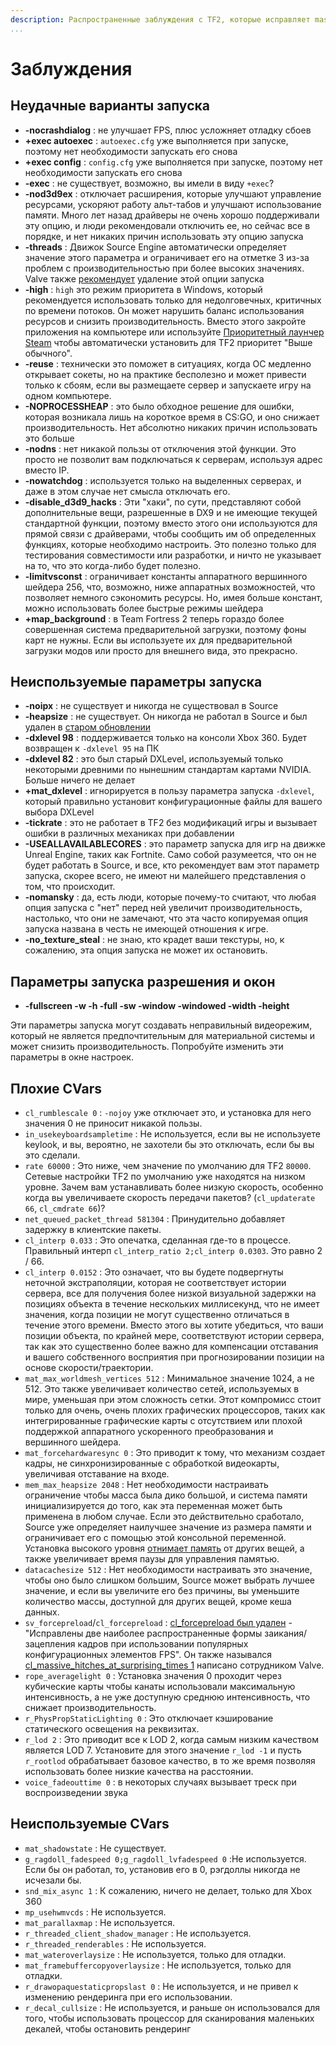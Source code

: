 ```yaml
---
description: Распространенные заблуждения с TF2, которые исправляет mastercomfig.
...
```


# Заблуждения

## Неудачные варианты запуска

* **-nocrashdialog** : не улучшает FPS, плюс усложняет отладку сбоев
* **+exec autoexec** : `autoexec.cfg` уже выполняется при запуске, поэтому нет необходимости запускать его снова
* **+exec config** : `config.cfg` уже выполняется при запуске, поэтому нет необходимости запускать его снова
* **-exec** : не существует, возможно, вы имели в виду `+exec`?
* **-nod3d9ex** : отключает расширения, которые улучшают управление ресурсами, ускоряют работу альт-табов и улучшают использование памяти. Много лет назад драйверы не очень хорошо поддерживали эту опцию, и люди рекомендовали отключить ее, но сейчас все в порядке, и нет никаких причин использовать эту опцию запуска
* **-threads** : Движок Source Engine автоматически определяет значение этого параметра и ограничивает его на отметке 3 из-за проблем с производительностью при более высоких значениях. Valve также [рекомендует](https://www.reddit.com/r/GlobalOffensive/comments/5y8r7v/in_depth_discussion_of_the_threads_launch_option/dep5yno/) удаление этой опции запуска
* **-high** : `high` это режим приоритета в Windows, который рекомендуется использовать только для недолговечных, критичных по времени потоков. Он может нарушить баланс использования ресурсов и снизить производительность. Вместо этого закройте приложения на компьютере или используйте [Приоритетный лаунчер Steam](https://github.com/Leo40Git/SteamPriorityLauncher) чтобы автоматически установить для TF2 приоритет "Выше обычного".
* **-reuse** : технически это поможет в ситуациях, когда ОС медленно открывает сокеты, но на практике бесполезно и может привести только к сбоям, если вы размещаете сервер и запускаете игру на одном компьютере.
* **-NOPROCESSHEAP** : это было обходное решение для ошибки, которая возникала лишь на короткое время в CS:GO, и оно снижает производительность. Нет абсолютно никаких причин использовать это больше
* **-nodns** : нет никакой пользы от отключения этой функции. Это просто не позволит вам подключаться к серверам, используя адрес вместо IP.
* **-nowatchdog** : используется только на выделенных серверах, и даже в этом случае нет смысла отключать его.
* **-disable_d3d9_hacks** : Эти "хаки", по сути, представляют собой дополнительные вещи, разрешенные в DX9 и не имеющие текущей стандартной функции, поэтому вместо этого они используются для прямой связи с драйверами, чтобы сообщить им об определенных функциях, которые необходимо настроить. Это полезно только для тестирования совместимости или разработки, и ничто не указывает на то, что это когда-либо будет полезно.
* **-limitvsconst** : ограничивает константы аппаратного вершинного шейдера 256, что, возможно, ниже аппаратных возможностей, что позволяет немного сэкономить ресурсы. Но, имея больше констант, можно использовать более быстрые режимы шейдера
* **+map_background** : в Team Fortress 2 теперь гораздо более совершенная система предварительной загрузки, поэтому фоны карт не нужны. Если вы используете их для предварительной загрузки модов или просто для внешнего вида, это прекрасно.

## Неиспользуемые параметры запуска

* **-noipx** : не существует и никогда не существовал в Source
* **-heapsize** : не существует. Он никогда не работал в Source и был удален в [старом обновлении](https://store.steampowered.com/oldnews/4371)
* **-dxlevel 98** : поддерживается только на консоли Xbox 360. Будет возвращен к `-dxlevel 95` на ПК
* **-dxlevel 82** : это был старый DXLevel, используемый только некоторыми древними по нынешним стандартам картами NVIDIA. Больше ничего не делает
* **+mat_dxlevel** : игнорируется в пользу параметра запуска `-dxlevel`, который правильно установит конфигурационные файлы для вашего выбора DXLevel
* **-tickrate** : это не работает в TF2 без модификаций игры и вызывает ошибки в различных механиках при добавлении
* **-USEALLAVAILABLECORES** : это параметр запуска для игр на движке Unreal Engine, таких как Fortnite. Само собой разумеется, что он не будет работать в Source, и все, кто рекомендует вам этот параметр запуска, скорее всего, не имеют ни малейшего представления о том, что происходит.
* **-nomansky** : да, есть люди, которые почему-то считают, что любая опция запуска с "нет" перед ней увеличит производительность, настолько, что они не замечают, что эта часто копируемая опция запуска названа в честь не имеющей отношения к игре.
* **-no_texture_steal** : не знаю, кто крадет ваши текстуры, но, к сожалению, эта опция запуска не может их остановить.

## Параметры запуска разрешения и окон

* **-fullscreen -w -h -full -sw -window -windowed -width -height**

Эти параметры запуска могут создавать неправильный видеорежим, который не является предпочтительным для материальной системы и может снизить производительность. Попробуйте изменить эти параметры в окне настроек.

## Плохие CVars

* `cl_rumblescale 0` : `-nojoy` уже отключает это, и установка для него значения 0 не приносит никакой пользы.
* `in_usekeyboardsampletime` : Не используется, если вы не используете keylook, и вы, вероятно, не захотели бы это отключать, если бы вы это сделали.
* `rate 60000` : Это ниже, чем значение по умолчанию для TF2 `80000`. Сетевые настройки TF2 по умолчанию уже находятся на низком уровне. Зачем вам устанавливать более низкую скорость, особенно когда вы увеличиваете скорость передачи пакетов? (`cl_updaterate 66`, `cl_cmdrate 66`)?
* `net_queued_packet_thread 581304` : Принудительно добавляет задержку в клиентские пакеты.
* `cl_interp 0.033` : Это опечатка, сделанная где-то в процессе. Правильный интерп `cl_interp_ratio 2;cl_interp 0.0303`. Это равно 2 / 66.
* `cl_interp 0.0152` : Это означает, что вы будете подвергнуты неточной экстраполяции, которая не соответствует истории сервера, все для получения более низкой визуальной задержки на позициях объекта в течение нескольких миллисекунд, что не имеет значения, когда позиции не могут существенно отличаться в течение этого времени. Вместо этого вы хотите убедиться, что ваши позиции объекта, по крайней мере, соответствуют истории сервера, так как это существенно более важно для компенсации отставания и вашего собственного восприятия при прогнозировании позиции на основе скорости/траектории.
* `mat_max_worldmesh_vertices 512` : Минимальное значение 1024, а не 512. Это также увеличивает количество сетей, используемых в мире, уменьшая при этом сложность сетки. Этот компромисс стоит только для очень, очень плохих графических процессоров, таких как интегрированные графические карты с отсутствием или плохой поддержкой аппаратного ускоренного преобразования и вершинного шейдера.
* `mat_forcehardwaresync 0` : Это приводит к тому, что механизм создает кадры, не синхронизированные с обработкой видеокарты, увеличивая отставание на входе.
* `mem_max_heapsize 2048` : Нет необходимости настраивать ограничение чтобы масса была дико большой, и система памяти инициализируется до того, как эта переменная может быть применена в любом случае. Если это действительно сработало, Source уже определяет наилучшее значение из размера памяти и ограничивает его с помощью этой консольной переменной. Установка высокого уровня [отнимает память](https://github.com/ValveSoftware/Source-1-Games/issues/1543#issuecomment-520534294) от других вещей, а также увеличивает время паузы для управления памятью.
* `datacachesize 512` : Нет необходимости настраивать это значение, чтобы оно было слишком большим, Source может выбрать лучшее значение, и если вы увеличите его без причины, вы уменьшите количество массы, доступной для других вещей, кроме кеша данных.
* `sv_forcepreload`/`cl_forcepreload` : [cl_forcepreload был удален](https://www.teamfortress.com/post.php?id=19733) - "Исправлены две наиболее распространенные формы заикания/зацепления кадров при использовании популярных конфигурационных элементов FPS". Он также назывался [cl_massive_hitches_at_surprising_times 1](https://www.reddit.com/r/GlobalOffensive/comments/adq2a4/never_install_csgo_on_an_old_hard_drive/edlbh3d/) написано сотрудником Valve.
* `rope_averagelight 0` : Установка значения 0 проходит через кубические карты чтобы канаты использовали максимальную интенсивность, а не уже доступную среднюю интенсивность, что снижает производительность.
* `r_PhysPropStaticLighting 0` : Это отключает кэширование статического освещения на реквизитах.
* `r_lod 2` : Это приводит все к LOD 2, когда самым низким качеством является LOD 7. Установите для этого значение `r_lod -1` и пусть `r_rootlod` обрабатывает базовое качество, в то же время позволяя использовать более низкие качества на расстоянии.
* `voice_fadeouttime 0` : в некоторых случаях вызывает треск при воспроизведении звука

## Неиспользуемые CVars

* `mat_shadowstate` : Не существует.
* `g_ragdoll_fadespeed 0;g_ragdoll_lvfadespeed 0` :Не используется. Если бы он работал, то, установив его в 0, рэгдоллы никогда не исчезали бы.
* `snd_mix_async 1` : К сожалению, ничего не делает, только для Xbox 360
* `mp_usehwmvcds` : Не используется.
* `mat_parallaxmap` : Не используется.
* `r_threaded_client_shadow_manager` : Не используется.
* `r_threaded_renderables` : Не используется.
* `mat_wateroverlaysize` : Не используется, только для отладки.
* `mat_framebuffercopyoverlaysize` : Не используется, только для отладки.
* `r_drawopaquestaticpropslast 0` : Не используется, и не привел к изменению рендеринга при его использовании.
* `r_decal_cullsize` : Не используется, и раньше он использовался для того, чтобы использовать процессор для сканирования маленьких декалей, чтобы остановить рендеринг
